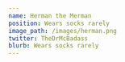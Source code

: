 ```yaml
---
name: Herman the Merman
position: Wears socks rarely
image_path: /images/herman.png
twitter: TheDrMcBadass
blurb: Wears socks rarely
---
```

